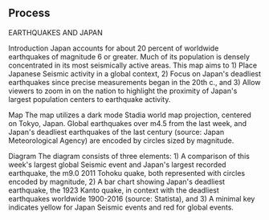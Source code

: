 ## Process

EARTHQUAKES AND JAPAN 

Introduction
Japan accounts for about 20 percent of worldwide earthquakes of magnitude 6 or greater. Much of its population is densely concentrated in its most seismically active areas. This map aims to 1) Place Japanese Seismic activity in a global context, 2) Focus on Japan's deadliest earthquakes since precise measurements began in the 20th c., and 3) Allow viewers to zoom in on the nation to highlight the proximity of Japan's largest population centers to earthquake activity. 

Map
The map utilizes a dark mode Stadia world map projection, centered on Tokyo, Japan. Global earthquakes over m4.5 from the last week, and Japan's deadliest earthquakes of the last century (source: Japan Meteorological Agency) are encoded by circles sized by magnitude. 
	
Diagram	
The diagram consists of three elements: 1) A comparison of this week's largest global Seismic event and Japan's largest recorded earthquake, the m9.0 2011 Tohoku quake, both represented with circles encoded by magnitude, 2) A bar chart showing Japan's deadliest earthquake, the 1923 Kanto quake, in context with the deadliest earthquakes worldwide 1900-2016 (source: Statista), and 3) A minimal key indicates yellow for Japan Seismic events and red for global events. 
	

